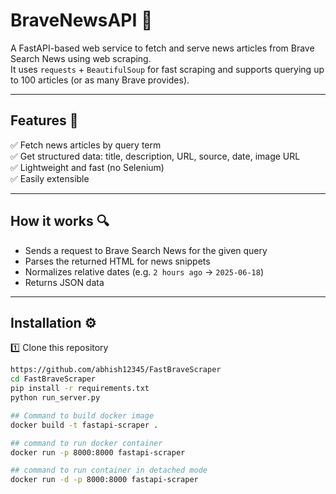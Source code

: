 # BraveNewsAPI 🚀

A FastAPI-based web service to fetch and serve news articles from Brave Search News using web scraping.  
It uses `requests` + `BeautifulSoup` for fast scraping and supports querying up to 100 articles (or as many Brave provides).

---

## Features 🌟
✅ Fetch news articles by query term  
✅ Get structured data: title, description, URL, source, date, image URL  
✅ Lightweight and fast (no Selenium)  
✅ Easily extensible  

---

## How it works 🔍

- Sends a request to Brave Search News for the given query
- Parses the returned HTML for news snippets
- Normalizes relative dates (e.g. `2 hours ago` → `2025-06-18`)
- Returns JSON data

---

## Installation ⚙️

1️⃣ Clone this repository  
```bash
https://github.com/abhish12345/FastBraveScraper
cd FastBraveScraper
pip install -r requirements.txt
python run_server.py

## Command to build docker image
docker build -t fastapi-scraper .

## command to run docker container
docker run -p 8000:8000 fastapi-scraper

## command to run container in detached mode
docker run -d -p 8000:8000 fastapi-scraper